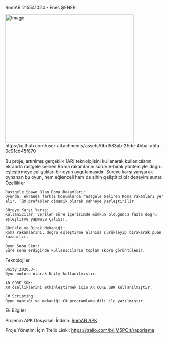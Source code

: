 RomAR
215541024 - Enes ŞENER

<img src="https://github.com/user-attachments/assets/421f09ec-b08c-4089-868f-e401a8b9693a" alt="Image" width="400">
https://github.com/user-attachments/assets/0bd583ab-25de-4bba-a5fa-0c91cd45f870


Bu proje, artırılmış gerçeklik (AR) teknolojisini kullanarak kullanıcıların ekranda rastgele beliren Roma rakamlarını sürükle-bırak yöntemiyle doğru eşleştirmeye çalıştıkları bir oyun uygulamasıdır. Süreye karşı yarışarak oynanan bu oyun, hem eğlenceli hem de zihin geliştirici bir deneyim sunar.
Özellikler

    Rastgele Spawn Olan Roma Rakamları:
    Oyunda, ekranda farklı konumlarda rastgele beliren Roma rakamları yer alır. Tüm prefablar dinamik olarak sahneye yerleştirilir.

    Süreye Karşı Yarış:
    Kullanıcılar, verilen süre içerisinde mümkün olduğunca fazla doğru eşleştirme yapmaya çalışır.

    Sürükle ve Bırak Mekaniği:
    Roma rakamlarını, doğru eşleştirme alanına sürükleyip bırakarak puan kazanılır.

    Oyun Sonu Skor:
    Süre sona erdiğinde kullanıcıların toplam skoru görüntülenir.

Teknolojiler

    Unity 2020.3+:
    Oyun motoru olarak Unity kullanılmıştır.

    AR CORE SDK:
    AR özelliklerini etkinleştirmek için AR CORE SDK kullanılmıştır.

    C# Scripting:
    Oyun mantığı ve mekaniği C# programlama dili ile yazılmıştır.
   
 Ek Bilgiler

 Projenin APK Dosyasını İndirin:
    [RomAR APK](https://drive.google.com/file/d/1feeL-7s7ZJqIBDl_233eYIypUjzuz_g_/view)

 Proje Yönetimi İçin Trello Linki:
    https://trello.com/b/IjM5PClt/raporlama
